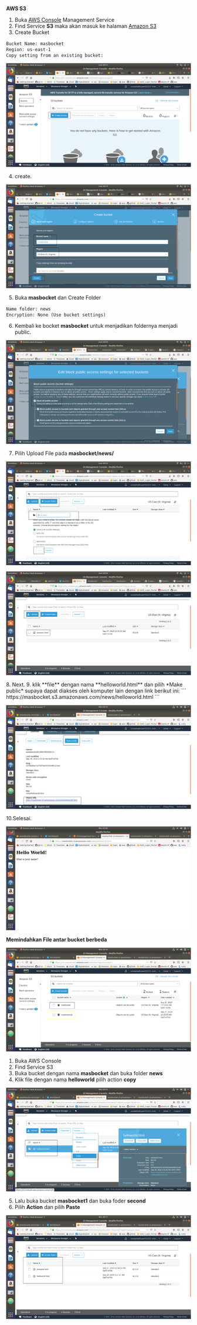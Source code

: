 **AWS S3**

1. Buka [AWS Console]() Management Service
2. Find Service **S3** maka akan masuk ke halaman [Amazon S3]()
3. Create Bucket
```
Bucket Name: masbocket
Region: us-east-1
Copy setting from an existing bucket:
```
<p align="center">
<img src="https://github.com/azispc/AWS/blob/master/result/s3_1.png">
</p>

4. create.

<p align="center">
<img src="https://github.com/azispc/AWS/blob/master/result/s3_2.png">
</p>

5. Buka **masbocket** dan Create Folder
```
Name folder: news
Encryption: None (Use bucket settings)
```
6. Kembali ke bocket **masbocket** untuk menjadikan foldernya menjadi public.

<p align="center">
<img src="https://github.com/azispc/AWS/blob/master/result/s3_5.png">
</p>

7. Pilih Upload File pada **masbocket/news/**
<p align="center">
<img src="https://github.com/azispc/AWS/blob/master/result/s3_3.png">
</p>

<p align="center">
<img src="https://github.com/azispc/AWS/blob/master/result/s3_4.png">
</p>
8. Next.
9. klik **file** dengan nama **helloworld.html** dan pilih *Make public* supaya dapat diakses oleh komputer lain dengan link berikut ini:
```
https://masbocket.s3.amazonaws.com/news/helloworld.html
```
<p align="center">
<img src="https://github.com/azispc/AWS/blob/master/result/hello_1.png">
</p>

10.Selesai.
<p align="center">
<img src="https://github.com/azispc/AWS/blob/master/result/hello_2.png">
</p>



**Memindahkan File antar bucket berbeda**

<p align="center">
<img src="https://github.com/azispc/AWS/blob/master/result/hello_6.png">
</p>

1. Buka AWS Console
2. Find Service S3
3. Buka bucket dengan nama **masbocket** dan buka folder **news**
4. Klik file dengan nama **helloworld** pilih action **copy**

<p align="center">
<img src="https://github.com/azispc/AWS/blob/master/result/hello_3.png">
</p>

5. Lalu buka bucket **masbocket1** dan buka foder **second**
6. Pilih **Action** dan pilih **Paste**

<p align="center">
<img src="https://github.com/azispc/AWS/blob/master/result/hello_5.png">
</p>
